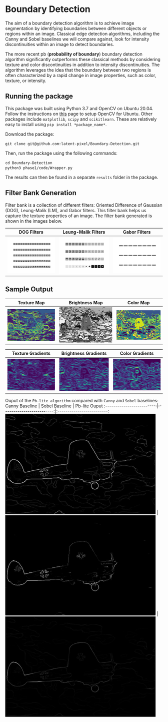 # Boundary Detection

The aim of a boundary detection algorithm is to achieve image segmentation by identifying boundaries between different objects or regions within an image. Classical edge detection algorithms, including the Canny and Sobel baselines we will compare against, look for intensity discontinuities within an image to detect boundaries.

The more recent pb (**probability of boundary**) boundary detection algorithm significantly outperforms these classical methods by considering texture and color discontinuities in addition to intensity discontinuities. The algorithm leverages the idea that the boundary between two regions is often characterized by a rapid change in image properties, such as color, texture, or intensity.

## Running the package
This package was built using Python 3.7 and OpenCV on Ubuntu 20.04. Follow the instructions on [this](https://docs.opencv.org/3.4/d2/de6/tutorial_py_setup_in_ubuntu.html) page to setup OpenCV for Ubuntu. Other packages include `matplotlib`, `scipy` and `scikitlearn`. These are relatively easy to install using `pip install *package_name*`. 

Download the package:
```
git clone git@github.com:latent-pixel/Boundary-Detection.git
```
Then, run the package using the following commands:
```
cd Boundary-Detection
python3 phase1/code/Wrapper.py
```
The results can then be found in a separate `results` folder in the package.

## Filter Bank Generation
Filter bank is a collection of different filters: Oriented Difference of Gaussian (DOG), Leung-Malik (LM), and Gabor filters. This filter bank helps us capture the texture properties of an image. The filter bank generated is shown in the images below.

DOG Filters             |  Leung-Malik Filters             |  Gabor Filters
:-------------------------:|:-------------------------:|:-------------------------:
![](results/dog_fltrs.png)  |  ![](results/lm_fltrs.png)  |  ![](results/gabor_fltrs.png)

## Sample Output
Texture Map             |  Brightness Map             |  Color Map
:-------------------------:|:-------------------------:|:-------------------------:
![](results/1/image1_texton.png)  |  ![](results/1/image1_brightness.png)  |  ![](results/1/image1_color.png)

Texture Gradients              |  Brightness Gradients             |  Color Gradients
:-------------------------:|:-------------------------:|:-------------------------:
![](results/1/image1_texton_grad.png)  |  ![](results/1/image1_brightness_grad.png)  |  ![](results/1/image1_color_grad.png)

Ouput of the `Pb-lite algorithm` compared with `Canny` and `Sobel` baselines:
Canny Baseline              |  Sobel Baseline             |  Pb-lite Ouput
:-------------------------:|:-------------------------:|:-------------------------:
![](phase1/BSDS500/CannyBaseline/1.png)  |  ![](phase1/BSDS500/SobelBaseline/1.png)  |  ![](results/1/image1_pb_lite.png)